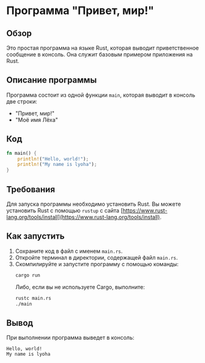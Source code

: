 # Программа "Привет, мир!"

## Обзор
Это простая программа на языке Rust, которая выводит приветственное сообщение в консоль. Она служит базовым примером приложения на Rust.

## Описание программы
Программа состоит из одной функции `main`, которая выводит в консоль две строки:
- "Привет, мир!"
- "Моё имя Лёха"

## Код
```rust
fn main() {
    println!("Hello, world!");
    println!("My name is lyoha");
}
```

## Требования
Для запуска программы необходимо установить Rust. Вы можете установить Rust с помощью `rustup` с сайта [https://www.rust-lang.org/tools/install](https://www.rust-lang.org/tools/install).

## Как запустить
1. Сохраните код в файл с именем `main.rs`.
2. Откройте терминал в директории, содержащей файл `main.rs`.
3. Скомпилируйте и запустите программу с помощью команды:
   ```bash
   cargo run
   ```
   Либо, если вы не используете Cargo, выполните:
   ```bash
   rustc main.rs
   ./main
   ```

## Вывод
При выполнении программа выведет в консоль:
```
Hello, world!
My name is lyoha
```
